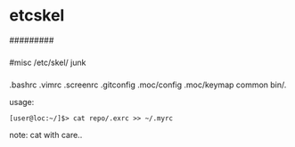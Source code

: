 # etcskel
#########

###
#misc /etc/skel/ junk
###
.bashrc
.vimrc
.screenrc
.gitconfig
.moc/config
.moc/keymap
common bin/*.*

usage:
```
[user@loc:~/]$> cat repo/.exrc >> ~/.myrc
```

note: cat with care..
